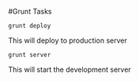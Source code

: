#Grunt Tasks

`grunt deploy`

This will deploy to production server

`grunt server`

This will start the development server

